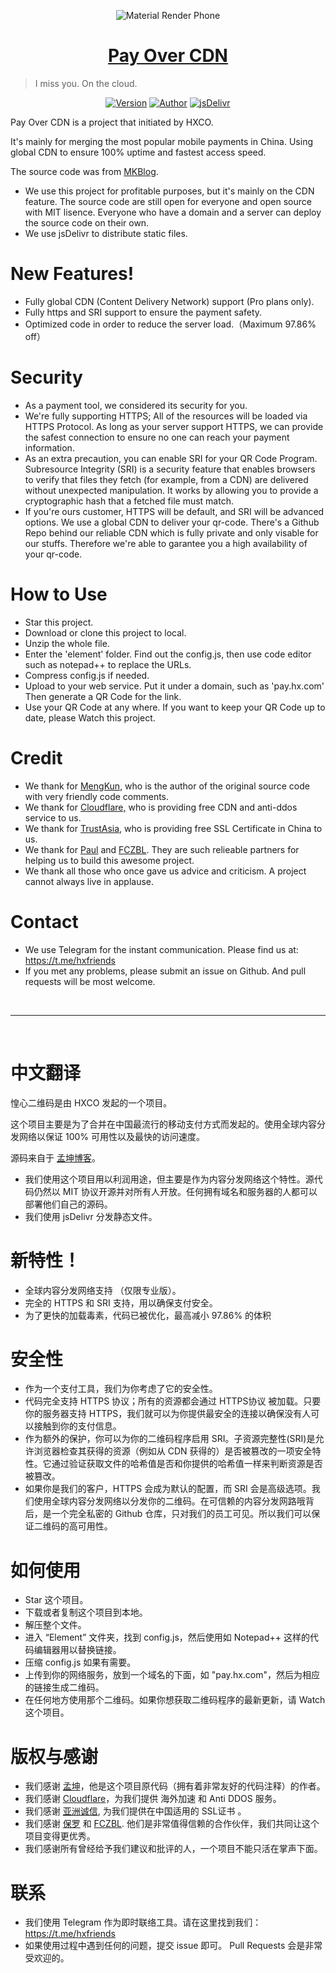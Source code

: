 <p align="center">
<img src="https://ws1.sinaimg.cn/large/0072Lfvtly1fqpoepo8wkj31hc0zktcl.jpg" alt="Material Render Phone">
</p>

<h1 align="center"><a href="https://qr.hxco.de" target="_blank">Pay Over CDN</a></h1>

> I miss you. On the cloud.

<p align="center">
  <a href="https://github.com/HXCO-QR/Pay_Over_CDN/releases" target="_blank"><img alt="Version" src="https://img.shields.io/badge/version-1.1.1-757575.svg?style=flat-square"/></a>
<a href="https://tech.hxco.de"><img alt="Author" src="https://img.shields.io/badge/author-Huangxin-red.svg?style=flat-square"/></a>
<a href="https://www.jsdelivr.com/package/gh/hxco-qr/pay_with_cdn" target="_blank" target="_blank"><img alt="jsDelivr" src="https://data.jsdelivr.com/v1/package/gh/hxco-qr/pay_with_cdn/badge"/></a>
</p>

Pay Over CDN is a project that initiated by HXCO. 

It's mainly for merging the most popular mobile payments in China. Using global CDN to ensure 100% uptime and fastest access speed. 

The source code was from <a href="https://mkblog.cn">MKBlog</a>. 
  - We use this project for profitable purposes, but it's mainly on the CDN feature. The source code are still open for everyone and open source with MIT lisence. Everyone who have a domain and a server can deploy the source code on their own.
  - We use jsDelivr to distribute static files.

# New Features!

  - Fully global CDN (Content Delivery Network) support (Pro plans only).
  - Fully https and SRI support to ensure the payment safety.
  - Optimized code in order to reduce the server load.（Maximum 97.86% off）
  
# Security
- As a payment tool, we considered its security for you.
- We're fully supporting HTTPS; All of the resources will be loaded via HTTPS Protocol. As long as your server support HTTPS, we can provide the safest connection to ensure no one can reach your payment information.
- As an extra precaution, you can enable SRI for your QR Code Program. Subresource Integrity (SRI) is a security feature that enables browsers to verify that files they fetch (for example, from a CDN) are delivered without unexpected manipulation. It works by allowing you to provide a cryptographic hash that a fetched file must match.
- If you're ours customer, HTTPS will be default, and SRI will be advanced options. We use a global CDN to deliver your qr-code. There's a Github Repo behind our reliable CDN which is fully private and only visable for our stuffs. Therefore we're able to garantee you a high availability of your qr-code.


# How to Use
- Star this project.
- Download or clone this project to local.
- Unzip the whole file.
- Enter the 'element' folder. Find out the config.js, then use code editor such as notepad++ to replace the URLs.
- Compress config.js if needed.
- Upload to your web service. Put it under a domain, such as 'pay.hx.com' Then generate a QR Code for the link.
- Use your QR Code at any where. If you want to keep your QR Code up to date, please Watch this project.

# Credit
- We thank for <a href="https://mkblog.cn">MengKun</a>, who is the author of the original source code with very friendly code comments.
- We thank for <a href="https://www.cloudflare.com">Cloudflare,</a> who is providing free CDN and anti-ddos service to us.
- We thank for <a href="https://www.trustasia.com/">TrustAsia</a>, who is providing free SSL Certificate in China to us.
- We thank for <a href="https://paugram.com">Paul</a> and <a href="https://www.fczbl.vip">FCZBL</a>. They are such relieable partners for helping us to build this awesome project.
- We thank all those who once gave us advice and criticism. A project cannot always live in applause.

# Contact
- We use Telegram for the instant communication. Please find us at: https://t.me/hxfriends
- If you met any problems, please submit an issue on Github. And pull requests will be most welcome.
<br>
<hr>
<br>

# 中文翻译

惶心二维码是由 HXCO 发起的一个项目。

这个项目主要是为了合并在中国最流行的移动支付方式而发起的。使用全球内容分发网络以保证 100% 可用性以及最快的访问速度。

源码来自于 <a href="https://mkblog.cn">孟坤博客</a>。
  - 我们使用这个项目用以利润用途，但主要是作为内容分发网络这个特性。源代码仍然以 MIT 协议开源并对所有人开放。任何拥有域名和服务器的人都可以部署他们自己的源码。
  - 我们使用 jsDelivr 分发静态文件。

# 新特性！

  - 全球内容分发网络支持 （仅限专业版）。
  - 完全的 HTTPS 和 SRI 支持，用以确保支付安全。
  - 为了更快的加载毒素，代码已被优化，最高减小 97.86% 的体积
  
# 安全性
- 作为一个支付工具，我们为你考虑了它的安全性。
- 代码完全支持 HTTPS 协议；所有的资源都会通过 HTTPS协议 被加载。只要你的服务器支持 HTTPS，我们就可以为你提供最安全的连接以确保没有人可以接触到你的支付信息。 
- 作为额外的保护，你可以为你的二维码程序启用 SRI。子资源完整性(SRI)是允许浏览器检查其获得的资源（例如从 CDN 获得的）是否被篡改的一项安全特性。它通过验证获取文件的哈希值是否和你提供的哈希值一样来判断资源是否被篡改。
- 如果你是我们的客户，HTTPS 会成为默认的配置，而 SRI 会是高级选项。我们使用全球内容分发网络以分发你的二维码。在可信赖的内容分发网路哦背后，是一个完全私密的 Github 仓库，只对我们的员工可见。所以我们可以保证二维码的高可用性。

# 如何使用
- Star 这个项目。
- 下载或者复制这个项目到本地。
- 解压整个文件。
- 进入 “Element” 文件夹，找到 config.js，然后使用如 Notepad++ 这样的代码编辑器用以替换链接。
- 压缩 config.js 如果有需要。
- 上传到你的网络服务，放到一个域名的下面，如 "pay.hx.com"，然后为相应的链接生成二维码。
- 在任何地方使用那个二维码。如果你想获取二维码程序的最新更新，请 Watch 这个项目。

# 版权与感谢
- 我们感谢 <a href="https://mkblog.cn">孟坤</a>，他是这个项目原代码（拥有着非常友好的代码注释）的作者。
- 我们感谢 <a href="https://www.cloudflare.com">Cloudflare</a>，为我们提供 海外加速 和 Anti DDOS 服务。
- 我们感谢 <a href="https://www.trustasia.com/">亚洲诚信</a>, 为我们提供在中国适用的 SSL证书 。
- 我们感谢 <a href="https://paugram.com">保罗</a> 和 <a href="https://www.fczbl.vip">FCZBL</a>. 他们是非常值得信赖的合作伙伴，我们共同让这个项目变得更优秀。
- 我们感谢所有曾经给予我们建议和批评的人，一个项目不能只活在掌声下面。

# 联系
- 我们使用 Telegram 作为即时联络工具。请在这里找到我们： https://t.me/hxfriends
- 如果使用过程中遇到任何的问题，提交 issue 即可。 Pull Requests 会是非常受欢迎的。
